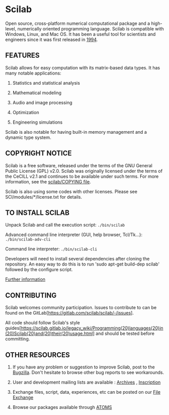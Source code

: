 Scilab
======

Open source, cross-platform numerical computational package and a high-level, numerically oriented programming language.
Scilab is compatible with Windows, Linux, and Mac OS. 
It has been a useful tool for scientists and engineers since it was first released in [1994](https://www.scilab.org/about/scilab-open-source-software).

FEATURES
---------------

Scilab allows for easy computation with its matrix-based data types. It has many notable applications:

1. Statistics and statistical analysis

2. Mathematical modeling

3. Audio and image processing

4. Optimization

5. Engineering simulations

Scilab is also notable for having built-in memory management and a dynamic type system.


COPYRIGHT NOTICE
----------------

Scilab is a free software, released under the terms of the GNU General Public
License (GPL) v2.0. Scilab was originally licensed under the terms of
the CeCILL v2.1 and continues to be available under such terms.
For more information, see the [scilab/COPYING file](https://github.com/scilab/scilab/blob/master/scilab/COPYING).

Scilab is also using some codes with other licenses. Please see
SCI/modules/*/license.txt for details.


TO INSTALL SCILAB
-----------------

Unpack Scilab and call the execution script:
`./bin/scilab`

Advanced command line interpreter (GUI, help browser, Tcl/Tk...):
`./bin/scilab-adv-cli`

Command line interpreter:
`./bin/scilab-cli`

Developers will need to install several dependencies after cloning the repository. An easy way to do this is to run 'sudo apt-get build-dep scilab' followed by the configure script.

[Further information](http://wiki.scilab.org/howto/install/linux)


CONTRIBUTING
------------

Scilab welcomes community participation. Issues to contribute to can be found on the GitLab[https://gitlab.com/scilab/scilab/-/issues].

All code should follow Scilab's style guides[https://scilab.gitlab.io/legacy_wiki/Programming(20)languages(20)in(20)Scilab(20)and(20)their(20)usage.html] and should be tested before committing.


OTHER RESOURCES
---------------

 1. If you have any problem or suggestion to improve Scilab, post to the
     [Bugzilla](http://bugzilla.scilab.org/).
     Don't hesitate to browse other bug reports to see workarounds.

 2. User and development mailing lists are available :
     [Archives](http://mailinglists.scilab.org) ,
     [Inscription](http://www.scilab.org/communities/developer_zone/tools/mailing_list)

 3. Exchange files, script, data, experiences, etc can be posted on our
    [File Exchange](http://fileexchange.scilab.org)

 4. Browse our packages available through [ATOMS](http://atoms.scilab.org)

